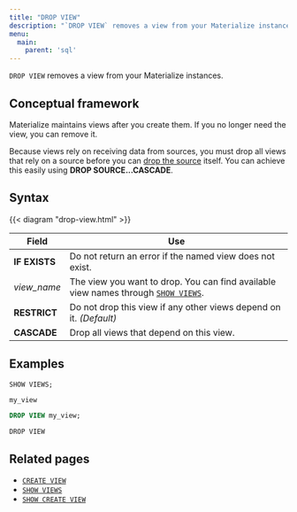 ```yaml
---
title: "DROP VIEW"
description: "`DROP VIEW` removes a view from your Materialize instances."
menu:
  main:
    parent: 'sql'
---
```


`DROP VIEW` removes a view from your Materialize instances.

## Conceptual framework

Materialize maintains views after you create them. If you no longer need the
view, you can remove it.

Because views rely on receiving data from sources, you must drop all views that
rely on a source before you can [drop the source](../drop-source) itself. You can achieve this easily using **DROP SOURCE...CASCADE**.

## Syntax

{{< diagram "drop-view.html" >}}

Field | Use
------|-----
**IF EXISTS** | Do not return an error if the named view does not exist.
_view&lowbar;name_ | The view you want to drop. You can find available view names through [`SHOW VIEWS`](../show-views).
**RESTRICT** | Do not drop this view if any other views depend on it. _(Default)_
**CASCADE** | Drop all views that depend on this view.

## Examples

```sql
SHOW VIEWS;
```
```nofmt
my_view
```
```sql
DROP VIEW my_view;
```
```nofmt
DROP VIEW
```

## Related pages

- [`CREATE VIEW`](../create-view)
- [`SHOW VIEWS`](../show-views)
- [`SHOW CREATE VIEW`](../show-create-view)
